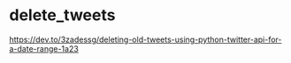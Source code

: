 # delete_tweets


https://dev.to/3zadessg/deleting-old-tweets-using-python-twitter-api-for-a-date-range-1a23